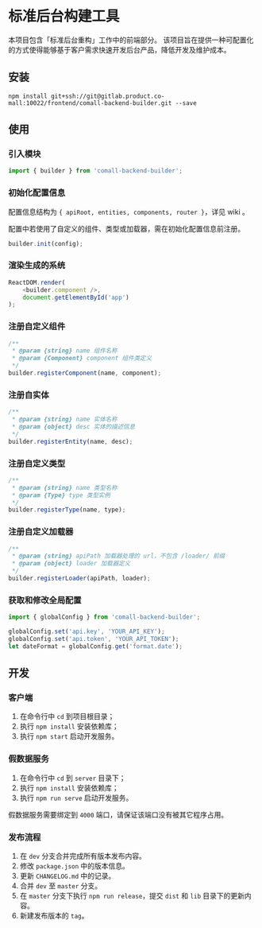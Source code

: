 # 标准后台构建工具

本项目包含「标准后台重构」工作中的前端部分。
该项目旨在提供一种可配置化的方式使得能够基于客户需求快速开发后台产品，降低开发及维护成本。

## 安装

```
npm install git+ssh://git@gitlab.product.co-mall:10022/frontend/comall-backend-builder.git --save
```

## 使用

### 引入模块

```javascript
import { builder } from 'comall-backend-builder';
```

### 初始化配置信息

配置信息结构为 `{ apiRoot, entities, components, router }`，详见 wiki 。

配置中若使用了自定义的组件、类型或加载器，需在初始化配置信息前注册。

```javascript
builder.init(config);
```

### 渲染生成的系统

```javascript
ReactDOM.render(
    <builder.component />,
    document.getElementById('app')
);
```

### 注册自定义组件

```javascript
/**
 * @param {string} name 组件名称
 * @param {Component} component 组件类定义
 */
builder.registerComponent(name, component);
```

### 注册自实体

```javascript
/**
 * @param {string} name 实体名称
 * @param {object} desc 实体的描述信息
 */
builder.registerEntity(name, desc);
```

### 注册自定义类型

```javascript
/**
 * @param {string} name 类型名称
 * @param {Type} type 类型实例
 */
builder.registerType(name, type);
```

### 注册自定义加载器

```javascript
/**
 * @param {string} apiPath 加载器处理的 url，不包含 /loader/ 前缀
 * @param {object} loader 加载器定义
 */
builder.registerLoader(apiPath, loader);
```

### 获取和修改全局配置

```javascript
import { globalConfig } from 'comall-backend-builder';

globalConfig.set('api.key', 'YOUR_API_KEY');
globalConfig.set('api.token', 'YOUR_API_TOKEN');
let dateFormat = globalConfig.get('format.date');
```

## 开发

### 客户端

1. 在命令行中 `cd` 到项目根目录；
2. 执行 `npm install` 安装依赖库；
3. 执行 `npm start` 启动开发服务。

### 假数据服务

1. 在命令行中 `cd` 到 `server` 目录下；
2. 执行 `npm install` 安装依赖库；
3. 执行 `npm run serve` 启动开发服务。

假数据服务需要绑定到 `4000` 端口，请保证该端口没有被其它程序占用。

### 发布流程

1. 在 `dev` 分支合并完成所有版本发布内容。
2. 修改 `package.json` 中的版本信息。
3. 更新 `CHANGELOG.md` 中的记录。
4. 合并 `dev` 至 `master` 分支。
5. 在 `master` 分支下执行 `npm run release`，提交 `dist` 和 `lib` 目录下的更新内容。
6. 新建发布版本的 `tag`。
